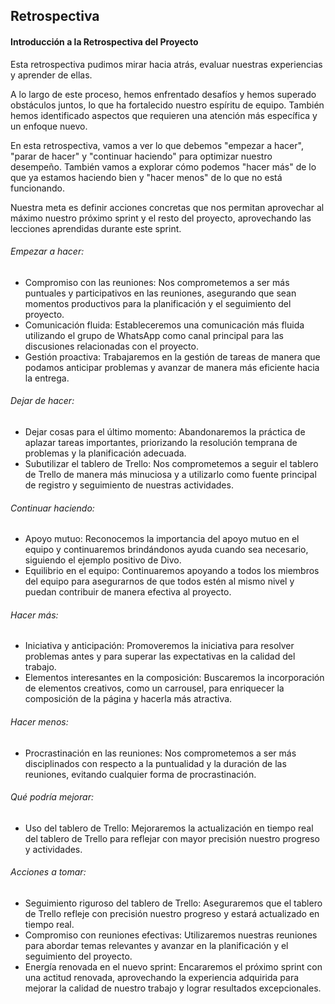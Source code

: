 ## Retrospectiva

#### Introducción a la Retrospectiva del Proyecto

Esta retrospectiva pudimos mirar hacia atrás, evaluar nuestras experiencias y aprender de ellas.

A lo largo de este proceso, hemos enfrentado desafíos y hemos superado obstáculos juntos, lo que ha fortalecido nuestro espíritu de equipo. También hemos identificado aspectos que requieren una atención más específica y un enfoque nuevo.

En esta retrospectiva, vamos a ver lo que debemos "empezar a hacer", "parar de hacer" y "continuar haciendo" para optimizar nuestro desempeño. También vamos a explorar cómo podemos "hacer más" de lo que ya estamos haciendo bien y "hacer menos" de lo que no está funcionando.

Nuestra meta es definir acciones concretas que nos permitan aprovechar al máximo nuestro próximo sprint y el resto del proyecto, aprovechando las lecciones aprendidas durante este sprint.

###### Empezar a hacer:
- Compromiso con las reuniones: Nos comprometemos a ser más puntuales y participativos en las reuniones, asegurando que sean momentos productivos para la planificación y el seguimiento del proyecto.
- Comunicación fluida: Estableceremos una comunicación más fluida utilizando el grupo de WhatsApp como canal principal para las discusiones relacionadas con el proyecto.
- Gestión proactiva: Trabajaremos en la gestión de tareas de manera que podamos anticipar problemas y avanzar de manera más eficiente hacia la entrega.

###### Dejar de hacer:
- Dejar cosas para el último momento: Abandonaremos la práctica de aplazar tareas importantes, priorizando la resolución temprana de problemas y la planificación adecuada.
- Subutilizar el tablero de Trello: Nos comprometemos a seguir el tablero de Trello de manera más minuciosa y a utilizarlo como fuente principal de registro y seguimiento de nuestras actividades.

###### Continuar haciendo:
- Apoyo mutuo: Reconocemos la importancia del apoyo mutuo en el equipo y continuaremos brindándonos ayuda cuando sea necesario, siguiendo el ejemplo positivo de Divo.
- Equilibrio en el equipo: Continuaremos apoyando a todos los miembros del equipo para asegurarnos de que todos estén al mismo nivel y puedan contribuir de manera efectiva al proyecto.

###### Hacer más:
- Iniciativa y anticipación: Promoveremos la iniciativa para resolver problemas antes y para superar las expectativas en la calidad del trabajo.
- Elementos interesantes en la composición: Buscaremos la incorporación de elementos creativos, como un carrousel, para enriquecer la composición de la página y hacerla más atractiva.

###### Hacer menos:
- Procrastinación en las reuniones: Nos comprometemos a ser más disciplinados con respecto a la puntualidad y la duración de las reuniones, evitando cualquier forma de procrastinación.

###### Qué podría mejorar:
- Uso del tablero de Trello: Mejoraremos la actualización en tiempo real del tablero de Trello para reflejar con mayor precisión nuestro progreso y actividades.

###### Acciones a tomar:
- Seguimiento riguroso del tablero de Trello: Aseguraremos que el tablero de Trello refleje con precisión nuestro progreso y estará actualizado en tiempo real.
- Compromiso con reuniones efectivas: Utilizaremos nuestras reuniones para abordar temas relevantes y avanzar en la planificación y el seguimiento del proyecto.
- Energía renovada en el nuevo sprint: Encararemos el próximo sprint con una actitud renovada, aprovechando la experiencia adquirida para mejorar la calidad de nuestro trabajo y lograr resultados excepcionales.
